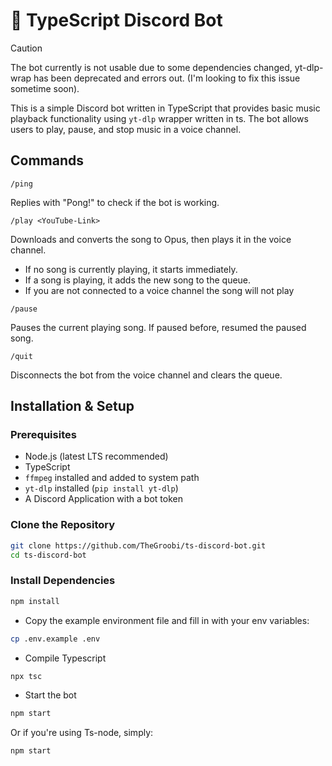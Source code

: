 # 🎵 TypeScript Discord Bot

> [!CAUTION]
> The bot currently is not usable due to some dependencies changed, yt-dlp-wrap has been deprecated and errors out. (I'm looking to fix this issue sometime soon).

This is a simple Discord bot written in TypeScript that provides basic music playback functionality using `yt-dlp` wrapper written in ts.
The bot allows users to play, pause, and stop music in a voice channel.

## Commands

`/ping`

Replies with "Pong!" to check if the bot is working.

`/play <YouTube-Link>`

Downloads and converts the song to Opus, then plays it in the voice channel.

-   If no song is currently playing, it starts immediately.
-   If a song is playing, it adds the new song to the queue.
-   If you are not connected to a voice channel the song will not play

`/pause`

Pauses the current playing song.
If paused before, resumed the paused song.

`/quit`

Disconnects the bot from the voice channel and clears the queue.

## Installation & Setup

### Prerequisites

-   Node.js (latest LTS recommended)
-   TypeScript
-   `ffmpeg` installed and added to system path
-   `yt-dlp` installed (`pip install yt-dlp`)
-   A Discord Application with a bot token

### Clone the Repository

```sh
git clone https://github.com/TheGroobi/ts-discord-bot.git
cd ts-discord-bot
```

### Install Dependencies

```sh
npm install
```

-   Copy the example environment file and fill in with your env variables:

```sh
cp .env.example .env
```

-   Compile Typescript

```sh
npx tsc
```

-   Start the bot

```sh
npm start
```

Or if you're using Ts-node, simply:

```sh
npm start
```
